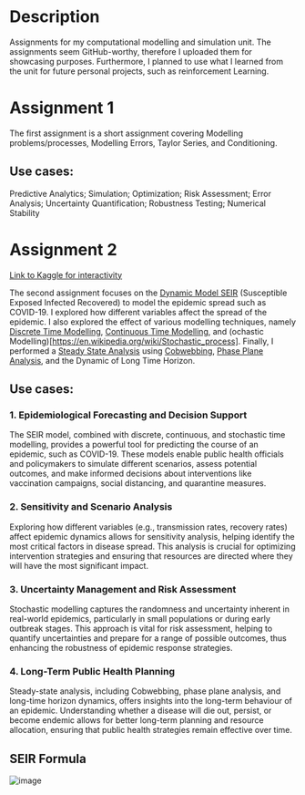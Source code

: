 # Description
Assignments for my computational modelling and simulation unit. The assignments seem GitHub-worthy, therefore I uploaded them for showcasing purposes. Furthermore, I planned to use what I learned from the unit for future personal projects, such as reinforcement Learning.

# Assignment 1
The first assignment is a short assignment covering Modelling problems/processes, Modelling Errors, Taylor Series, and Conditioning.

## Use cases: 
Predictive Analytics; Simulation; Optimization; Risk Assessment; Error Analysis; Uncertainty Quantification; Robustness Testing; Numerical Stability

# Assignment 2
[Link to Kaggle for interactivity](#)

The second assignment focuses on the [Dynamic Model SEIR](https://link.springer.com/article/10.1007/s11071-020-05743-y) (Susceptible Exposed Infected Recovered) to model the epidemic spread such as COVID-19. I explored how different variables affect the spread of the epidemic. I also explored the effect of various modelling techniques, namely [Discrete Time Modelling](https://math.libretexts.org/Bookshelves/Scientific_Computing_Simulations_and_Modeling/Introduction_to_the_Modeling_and_Analysis_of_Complex_Systems_(Sayama)/04%3A_DiscreteTime_Models_I__Modeling/401%3A_DiscreteTime_Models_with_Difference_Equations), [Continuous Time Modelling](https://math.libretexts.org/Bookshelves/Scientific_Computing_Simulations_and_Modeling/Introduction_to_the_Modeling_and_Analysis_of_Complex_Systems_(Sayama)/06%3A_ContinuousTime_Models_I__Modeling#:~:text=Continuous%E2%88%92time%20models%20are%20written,place%20smoothly%20over%20continuous%20time.), and (ochastic Modelling)[https://en.wikipedia.org/wiki/Stochastic_process]. Finally, I performed a [Steady State Analysis](https://en.wikipedia.org/wiki/Steady_state) using [Cobwebbing](https://ms.mcmaster.ca/~clemene/1LS3lectureoutlines/1ls3_3.2.pdf), [Phase Plane Analysis](https://ocw.mit.edu/courses/16-30-estimation-and-control-of-aerospace-systems-spring-2004/0b318c74f4b1ae41dc4393e39b9cab17_ch3_nnl.pdf), and the Dynamic of Long Time Horizon.

## Use cases:
### 1. Epidemiological Forecasting and Decision Support
The SEIR model, combined with discrete, continuous, and stochastic time modelling, provides a powerful tool for predicting the course of an epidemic, such as COVID-19. These models enable public health officials and policymakers to simulate different scenarios, assess potential outcomes, and make informed decisions about interventions like vaccination campaigns, social distancing, and quarantine measures.

### 2. Sensitivity and Scenario Analysis
Exploring how different variables (e.g., transmission rates, recovery rates) affect epidemic dynamics allows for sensitivity analysis, helping identify the most critical factors in disease spread. This analysis is crucial for optimizing intervention strategies and ensuring that resources are directed where they will have the most significant impact.

### 3. Uncertainty Management and Risk Assessment
Stochastic modelling captures the randomness and uncertainty inherent in real-world epidemics, particularly in small populations or during early outbreak stages. This approach is vital for risk assessment, helping to quantify uncertainties and prepare for a range of possible outcomes, thus enhancing the robustness of epidemic response strategies.

### 4. Long-Term Public Health Planning
Steady-state analysis, including Cobwebbing, phase plane analysis, and long-time horizon dynamics, offers insights into the long-term behaviour of an epidemic. Understanding whether a disease will die out, persist, or become endemic allows for better long-term planning and resource allocation, ensuring that public health strategies remain effective over time.

## SEIR Formula
![image](https://github.com/user-attachments/assets/a84f1200-fcbe-4bed-bc77-4f3186c6b558)

